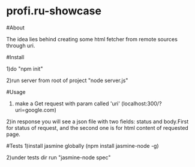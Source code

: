 # profi.ru-showcase

#About

The idea lies behind creating some html fetcher from remote sources through uri.

#Install

1)do "npm init"

2)run server from root of project "node server.js"

#Usage
1) make a Get request with param called 'uri' (localhost:300/?uri=google.com)

2)in response you will see a json file with two fields: status and body.First for status of request, and the second one is 
for html content of requested page.

#Tests
1)install jasmine globally (npm install jasmine-node -g)

2)under tests dir run "jasmine-node spec"
